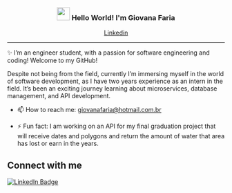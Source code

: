 <!-- Heading -->
<h3 align="center"><img src = "https://raw.githubusercontent.com/MartinHeinz/MartinHeinz/master/wave.gif" width = 30px> Hello World! I'm Giovana Faria</h3>

<!-- Social Medias -->

<p align="center">
  <a href="https://www.linkedin.com/in/giovana-faria/">Linkedin</a>
</p>

 <!-- About me section -->

 ----
✨ I’m an engineer student, with a passion for software engineering and coding! Welcome to my GitHub!

Despite not being from the field, currently I’m immersing myself in the world of software development, as I have two years experience as an intern in the field. It’s been an exciting journey learning about microservices, database management, and API development.

- 📫 How to reach me: giovanafaria@hotmail.com.br

- ⚡ Fun fact: I am working on an API for my final graduation project that will receive dates and polygons and return the amount of water that area has lost or earn in the years. 

<!-- About section: END -->

<!-- Conecct section -->

<h2>Connect with me </h3>
    <p>
        <a href="https://www.linkedin.com/in/giovana-faria/"><img src="https://img.shields.io/badge/-Giovana%20Faria%20-blue?style=plastic&amp;labelColor=blue&amp;logo=LinkedIn&amp; https://www.linkedin.com/in/giovana-faria/" alt="LinkedIn Badge"></a>
   </p>

 <!-- Conecct section: END -->

### 

<!--
**giovanafaria/giovanafaria** is a ✨ _special_ ✨ repository because its `README.md` (this file) appears on your GitHub profile.

Here are some ideas to get you started:

- 🔭 I’m currently working on ...
- 🌱 I’m currently learning ...
- 👯 I’m looking to collaborate on ...
- 🤔 I’m looking for help with ...
- 💬 Ask me about ...
- 📫 How to reach me: ...
- 😄 Pronouns: ...
- ⚡ Fun fact: ...
-->
